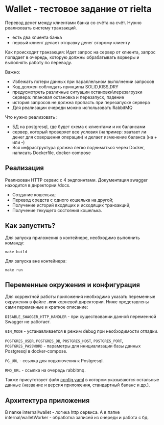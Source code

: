 
# Wallet - тестовое задание от rielta

Перевод денег между клиентами банка со счёта на счёт. Нужно реализовать систему транзакций. 
- есть два клиента банка
- первый клиент делает отправку денег второму клиенту

Как происходит транзакция: 
Идет запрос на сервер от клиента, запрос попадает в очередь, которую должны обрабатывать воркеры и выполнять работу по переводу.

Важно: 
- Избежать потери данных при параллельном выполнении запросов
- Код должен соблюдать принципы SOLID,KISS,DRY 
- предусмотреть различные ситуации остановки\перезагрузки сервера: плановая остановка и перезапуск, падение
- история запросов не должна пропасть при перезапуске сервера
- Для реализации очереди можно использовать RabbitMQ

Что нужно реализовать : 
- БД на postgresql, где будет схема с клиентами и их балансами
- сервер, который проверяет все условия (например: хватает ли денег для совершения операции) и делает изменение баланса (на + или -)
- Вся инфраструктура должна легко подниматься через Docker, написать Dockerfile, docker-compose


## Реализация

Реализован HTTP сервис с 4 эндпоинтами. Документация swagger находится в директории /docs.

- Создание кошелька;
- Перевод средств с одного кошелька на другой;
- Получение историй входящих и исходящих транзакций;
- Получение текущего состояния кошелька.

## Как запустить?

Для запуска приложения в контейнере, необходимо выполнить команду:
```
make build
```

Для запуска вне контейнера:
```
make run
```


## Переменные окружения и конфигурация

Для корректной работы приложения необходимо указать переменные окружения в файле **.env** корневой директории. Ниже представлены сами переменные и краткое описание:

`DISABLE_SWAGGER_HTTP_HANDLER` - при существовании данной переменной Swagger не работает.

`GIN_MODE` - устанавливается в режим debug при необходимости отладки.

`POSTGRES_USER`, `POSTGRES_DB`, `POSTGRES_HOST`, `POSTGRES_PORT`, `POSTGRES_PASSWORD` - параметры для инициализации базы данных Postgresql в docker-compose.

`PG_URL` - ссылка для подключения к Postgresql.

`RMQ_URL` - ссылка на очередь rabbitmq.

Также присутствует файл [config.yaml](https://github.com/egor-denisov/wallet-rielta/blob/main/config/config.yml) в котором указываются остальные данные (название и версия приложения, стандартный баланс и др.).

## Архитектура приложения

В папке internal/wallet - логика http сервиса. А в папке internal/walletWorker - обработка записей из очереди и работа с бд.

